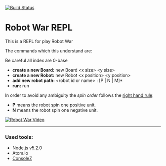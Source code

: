 [![Build Status](https://semaphoreci.com/api/v1/charlyraffellini/robot_war/branches/master/badge.svg)](https://semaphoreci.com/charlyraffellini/robot_war)


# Robot War REPL

This is a REPL for play Robot War

The commands which this understand are:

Be careful all index are 0-base

- **create a new Board:** new Board \<x size> \<y size>
- **create a new Robot:** new Robot \<x position> \<y position>
- **add new robot path:** \<robot id or name> : [P | N | M]*
- **run:** run

In order to avoid any ambiguity the _spin order_ follows the [right hand rule](https://en.wikipedia.org/wiki/Right-hand_rule):
- **P** means the robot spin one positive unit.
- **N** means the robot spin one negative unit.


[![Robot War Video](https://j.gifs.com/L9V8qj.gif)](https://youtu.be/RwR9jAzHqe0)


---

### Used tools:

- Node.js v5.2.0
- Atom.io
- [ConsoleZ](https://github.com/cbucher/console)
